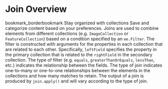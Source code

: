  
#  Join Overview
bookmark_borderbookmark Stay organized with collections  Save and categorize content based on your preferences.
Joins are used to combine elements from different collections (e.g. `ImageCollection` or `FeatureCollection`) based on a condition specified by an `ee.Filter`. The filter is constructed with arguments for the properties in each collection that are related to each other. Specifically, `leftField` specifies the property in the primary collection that is related to the `rightField` in the secondary collection. The type of filter (e.g. `equals`, `greaterThanOrEquals`, `lessThan`, etc.) indicates the relationship between the fields. The type of join indicates one-to-many or one-to-one relationships between the elements in the collections and how many matches to retain. The output of a join is produced by `join.apply()` and will vary according to the type of join.
